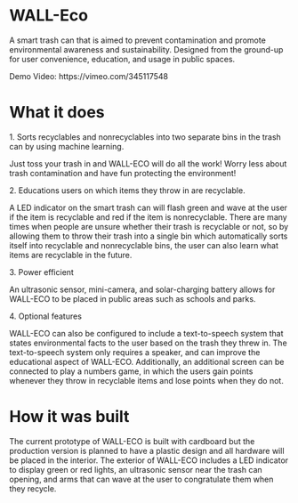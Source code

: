 # WALL-Eco
<p>A smart trash can that is aimed to prevent contamination and promote environmental awareness and sustainability. Designed from the ground-up for user convenience, education, and usage in public spaces.</p>

<p>Demo Video: https://vimeo.com/345117548</p>

# What it does
<p>1. Sorts recyclables and nonrecyclables into two separate bins in the trash can by using machine learning.</p>
<p>Just toss your trash in and WALL-ECO will do all the work! Worry less about trash contamination and have fun protecting the environment!</p>

<p>2. Educations users on which items they throw in are recyclable.</p>
<p>A LED indicator on the smart trash can will flash green and wave at the user if the item is recyclable and red if the item is nonrecyclable. There are many times when people are unsure whether their trash is recyclable or not, so by allowing them to throw their trash into a single bin which automatically sorts itself into recyclable and nonrecyclable bins, the user can also learn what items are recyclable in the future.</p>

<p>3. Power efficient</p>
<p>An ultrasonic sensor, mini-camera, and solar-charging battery allows for WALL-ECO to be placed in public areas such as schools and parks.</p>

<p>4. Optional features</p>
<p>WALL-ECO can also be configured to include a text-to-speech system that states environmental facts to the user based on the trash they threw in. The text-to-speech system only requires a speaker, and can improve the educational aspect of WALL-ECO. Additionally, an additional screen can be connected to play a numbers game, in which the users gain points whenever they throw in recyclable items and lose points when they do not.</p>
  
# How it was built
<p>The current prototype of WALL-ECO is built with cardboard but the production version is planned to have a plastic design and all hardware will be placed in the interior. The exterior of WALL-ECO includes a LED indicator to display green or red lights, an ultrasonic sensor near the trash can opening, and arms that can wave at the user to congratulate them when they recycle.</p>

